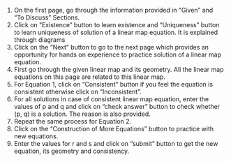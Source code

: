 1. On the first page, go through the information provided in “Given” and “To Discuss” Sections.
2. Click on “Existence” button to learn existence and “Uniqueness” button to learn uniqueness of solution of a linear map equation. It is explained  through diagrams
3. Click on the “Next” button to go to the next page which provides an opportunity for hands on experience to practice solution of a linear map equation.
4. First go through the given linear map and its geometry. All the linear map equations on this page are  related to this linear map.
5. For Equation 1, click on “Consistent” button if you feel the equation is consistent otherwise click on “Inconsistent”.
6. For all solutions in case of consistent linear map equation, enter the values of p and q and click on “check answer” button to check whether (p, q) is a solution. The reason is also provided.
7. Repeat the same process for Equation 2.
8. Click on the “Construction of More Equations” button to practice with new equations.
9. Enter the values for r and s and click on “submit” button to get the new equation, its geometry and consistency.
